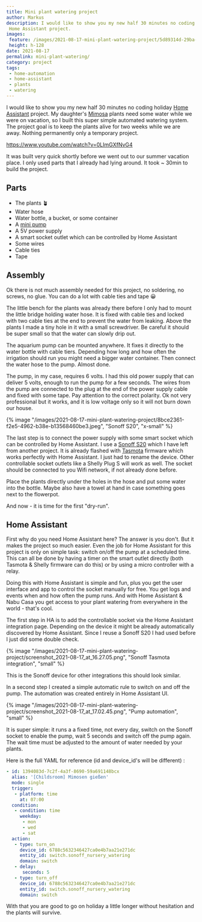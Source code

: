 ```yaml
---
title: Mini plant watering project
author: Markus
description: I would like to show you my new half 30 minutes no coding holiday
 Home Assistant project.
images:
 feature: /images/2021-08-17-mini-plant-watering-project/5d89314d-29ba-4f3f-baf8-f2614ba7f494.jpeg
 height: h-128
date: 2021-08-17
permalink: mini-plant-watering/
category: project
tags:
 - home-automation
 - home-assistant
 - plants
 - watering
---
```


I would like to show you my new half 30 minutes no coding holiday [Home Assistant](https://www.home-assistant.io) project. My daughter's [Mimosa](https://en.wikipedia.org/wiki/Mimosa_pudica) plants need some water while we were on vacation, so I built this super simple automated watering system. The project goal is to keep the plants alive for two weeks while we are away. Nothing permanently only a temporary project.

https://www.youtube.com/watch?v=0LImGXfNvG4

It was built very quick shortly before we went out to our summer vacation place. I only used parts that I already had lying around. It took ~ 30min to build the project.

## Parts

- The plants 🪴
- Water hose
- Water bottle, a bucket, or some container
- A [mini pump](https://www.aliexpress.com/item/33006096807.html)
- A 5V power supply
- A smart socket outlet which can be controlled by Home Assistant
- Some wires
- Cable ties
- Tape

## Assembly

Ok there is not much assembly needed for this project, no soldering, no screws, no glue. You can do a lot with cable ties and tape 😀

The little bench for the plants was already there before I only had to mount the little bridge holding water hose. It is fixed with cable ties and locked with two cable ties at the end to prevent the water from leaking. Above the plants I made a tiny hole in it with a small screwdriver. Be careful it should be super small so that the water can slowly drip out.

The aquarium pump can be mounted anywhere. It fixes it directly to the water bottle with cable tiers. Depending how long and how often the irrigation should run you might need a bigger water container. Then connect the water hose to the pump. Almost done.

The pump, in my case, requires 6 volts. I had this old power supply that can deliver 5 volts, enough to run the pump for a few seconds. The wires from the pump are connected to the plug at the end of the power supply cable and fixed with some tape. Pay attention to the correct polarity. Ok not very professional but it works, and it is low voltage only so it will not burn down our house.

{% image "/images/2021-08-17-mini-plant-watering-project/8bce2361-f2e5-4962-b38e-b13568460be3.jpeg", "Sonoff S20", "x-small" %}

The last step is to connect the power supply with some smart socket which can be controlled by Home Assistant. I use a [Sonoff S20](https://sonoff.tech/) which I have left from another project. It is already flashed with [Tasmota](https://tasmota.github.io/docs/) firmware which works perfectly with Home Assistant. I just had to rename the device. Other controllable socket outlets like a Shelly Plug S will work as well. The socket should be connected to you Wifi network, if not already done before.

Place the plants directly under the holes in the hose and put some water into the bottle. Maybe also have a towel at hand in case something goes next to the flowerpot.

And now - it is time for the first "dry-run".

## Home Assistant

First why do you need Home Assistant here? The answer is you don't. But it makes the project so much easier. Even the job for Home Assistant for this project is only on simple task: switch on/off the pump at a scheduled time. This can all be done by having a timer on the smart outlet directly (both Tasmota & Shelly firmware can do this) or by using a micro controller with a relay.

Doing this with Home Assistant is simple and fun, plus you get the user interface and app to control the socket manually for free. You get logs and events when and how often the pump runs. And with Home Assistant & Nabu Casa you get access to your plant watering from everywhere in the world - that's cool.

The first step in HA is to add the controllable socket via the Home Assistant integration page. Depending on the device it might be already automatically discovered by Home Assistant. Since I reuse a Sonoff S20 I had used before I just did some double check.

{% image "/images/2021-08-17-mini-plant-watering-project/screenshot_2021-08-17_at_16.27.05.png", "Sonoff Tasmota integration", "small" %}

This is the Sonoff device for other integrations this should look similar.

In a second step I created a simple automatic rule to switch on and off the pump. The automation was created entirely in Home Assistant UI.

{% image "/images/2021-08-17-mini-plant-watering-project/screenshot_2021-08-17_at_17.02.45.png", "Pump automation", "small" %}

It is super simple: it runs a a fixed time, not every day, switch on the Sonoff socket to enable the pump, wait 5 seconds and switch off the pump again. The wait time must be adjusted to the amount of water needed by your plants.

Here is the full YAML for reference (id and device_id's will be different) :

```yaml
- id: 1394083d-7c2f-4a3f-8690-59a691148bcx
  alias: '[Childsroom] Mimosen gießen'
  mode: single
  trigger:
   - platform: time
     at: 07:00
  condition:
   - condition: time
     weekday:
      - mon
      - wed
      - sat
  action:
   - type: turn_on
     device_id: 6788c5632346427ca0e4b7aa21e271dc
     entity_id: switch.sonoff_nursery_watering
     domain: switch
   - delay:
      seconds: 5
   - type: turn_off
     device_id: 6788c5632346427ca0e4b7aa21e271dc
     entity_id: switch.sonoff_nursery_watering
     domain: switch
```

With that you are good to go on holiday a little longer without hesitation and the plants will survive.

